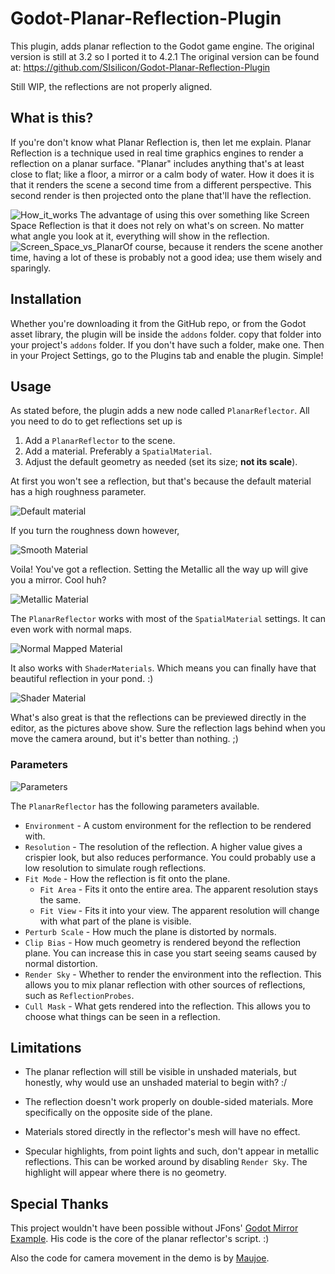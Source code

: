 # Godot-Planar-Reflection-Plugin

This plugin, adds planar reflection to the Godot game engine. The original version is still at 3.2 so I ported it to 4.2.1
The original version can be found at: https://github.com/SIsilicon/Godot-Planar-Reflection-Plugin

Still WIP, the reflections are not properly aligned.

## What is this?
If you're don't know what Planar Reflection is, then let me explain. Planar Reflection is a technique used in real time graphics engines to render a reflection on a planar surface. "Planar" includes anything that's at least close to flat; like a floor, a mirror or a calm body of water. How it does it is that it renders the scene a second time from a different perspective. This second render is then projected onto the plane that'll have the reflection.

![How_it_works](pictures/How_it_works.png) The advantage of using this over something like Screen Space Reflection is that it does not rely on what's on screen. No matter what angle you look at it, everything will show in the reflection.
![Screen_Space_vs_Planar](pictures/Screen_Space_vs_Planar.png)Of course, because it renders the scene another time, having a lot of these is probably not a good idea; use them wisely and sparingly.

## Installation

Whether you're downloading it from the GitHub repo, or from the Godot asset library, the plugin will be inside the `addons` folder. copy that folder into your project's `addons` folder. If you don't have such a folder, make one.
Then in your Project Settings, go to the Plugins tab and enable the plugin. Simple!

## Usage

As stated before, the plugin adds a new node called `PlanarReflector`. All you need to do to get reflections set up is

1. Add a `PlanarReflector` to the scene.
2. Add a material. Preferably a `SpatialMaterial`.
3. Adjust the default geometry as needed (set its size; **not its scale**).

At first you won't see a reflection, but that's because the default material has a high roughness parameter.

![Default material](pictures/Default_Material.png)

If you turn the roughness down however,

![Smooth Material](pictures/Smooth_Material.png)

Voila! You've got a reflection. Setting the Metallic all the way up will give you a mirror. Cool huh?

![Metallic Material](pictures/Metallic_Material.png)

The `PlanarReflector` works with most of the `SpatialMaterial` settings. It can even work with normal maps.

![Normal Mapped Material](pictures/Normal_Mapped_Material.png)

It also works with `ShaderMaterials`. Which means you can finally have that beautiful reflection in your pond. :)

![Shader Material](pictures/Shader_Material.png)

What's also great is that the reflections can be previewed directly in the editor, as the pictures above show. Sure the reflection lags behind when you move the camera around, but it's better than nothing. ;)

### Parameters

![Parameters](pictures/Parameters.png)

The `PlanarReflector` has the following parameters available.

* `Environment` - A custom environment for the reflection to be rendered with.
* `Resolution` - The resolution of the reflection. A higher value gives a crispier look, but also reduces performance. You could probably use a low resolution to simulate rough reflections.
* `Fit Mode` - How the reflection is fit onto the plane.
  * `Fit Area` - Fits it onto the entire area. The apparent resolution stays the same.
  * `Fit View` - Fits it into your view. The apparent resolution will change with what part of the plane is visible.
* `Perturb Scale` - How much the plane is distorted by normals.
* `Clip Bias` - How much geometry is rendered beyond the reflection plane. You can increase this in case you start seeing seams caused by normal distortion.
* `Render Sky` - Whether to render the environment into the reflection. This allows you to mix planar reflection with other sources of reflections, such as `ReflectionProbes`.
* `Cull Mask` - What gets rendered into the reflection. This allows you to choose what things can be seen in a reflection.

## Limitations

* The planar reflection will still be visible in unshaded materials, but honestly, why would use an unshaded material to begin with? :/

* The reflection doesn't work properly on double-sided materials. More specifically on the opposite side of the plane.
* Materials stored directly in the reflector's mesh will have no effect.
* Specular highlights, from point lights and such, don't appear in metallic reflections. This can be worked around by disabling `Render Sky`. The highlight will appear where there is no geometry.

## Special Thanks

This project wouldn't have been possible without JFons' [Godot Mirror Example](https://github.com/JFonS/godot-mirror-example). His code is the core of the planar reflector's script. :)

Also the code for camera movement in the demo is by [Maujoe](https://github.com/Maujoe/godot-camera-control).
